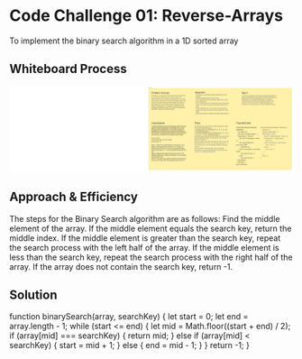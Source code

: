 # Code Challenge 01: Reverse-Arrays

<!-- Description of the challenge -->

To implement the binary search algorithm in a 1D sorted array

## Whiteboard Process

<!-- Embedded whiteboard image -->

![insertShiftArrayUmi](./BinarySearch.jpeg) <!-- Replace with actual link -->

## Approach & Efficiency

<!-- What approach did you take? Why? What is the Big O space/time for this approach? -->

The steps for the Binary Search algorithm are as follows:
Find the middle element of the array.
If the middle element equals the search key, return the middle index.
If the middle element is greater than the search key, repeat the search process with the left half of the array.
If the middle element is less than the search key, repeat the search process with the right half of the array.
If the array does not contain the search key, return -1.
 
## Solution

<!-- Show how to run your code, and examples of it in action -->

function binarySearch(array, searchKey) {
    let start = 0;
    let end = array.length - 1;
    while (start <= end) {
        let mid = Math.floor((start + end) / 2);
        if (array[mid] === searchKey) {
            return mid;
        } else if (array[mid] < searchKey) {
            start = mid + 1;
        } else {
            end = mid - 1;
        }
    }
    return -1;
}

